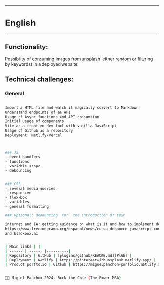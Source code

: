 ********
# English
********

## Functionality:
Possibility of consuming images from unsplash (either random or filtering by keywords) in a deployed website


## Technical challenges:
### General
```sh

Import a HTML file and watch it magically convert to Markdown
Understand endpoints of an API
Usage of Async functions and API consumtion
Initial usage of components
Vite as a front en dev tool with vanilla JavaScript 
Usage of Github as a repository
Deployment: Netlify/Vercel



### JS
- event handlers
- functions
- variable scope
- debouncing


### CSS
- several media queries
- responsive
- flex-box
- variables
- general formatting

### Optional: debouncing `for` the introduction of text

internet and IA: getting guidance on what is it and how to implement debouncing
https://www.freecodecamp.org/espanol/news/curso-debounce-javascript-como-hacer-que-tu-js-espere/
and blackbox.ai


| Main links | ||
| ------ | ------ |----------|
| Repository | GitHub | [plugins/github/README.md][PlGh] |
| Deployment | Netlify | https://pinterestwithunsplash.netlify.app/ |
| Product porftolio | Github | https://miguelpanchon-porfolio.netlify.app/|


👨‍💻 Miguel Panchon 2024. Rock the Code (The Power MBA)
